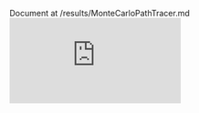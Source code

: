 Document at /results/MonteCarloPathTracer.md
![document](https://github.com/panchangda/MCPT/tree/main/results/MonteCarloPathTracer.md)

